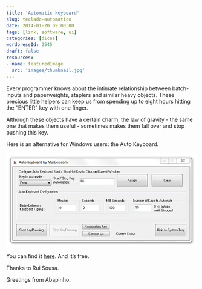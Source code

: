 ```yaml
---
title: 'Automatic keyboard'
slug: teclado-automatico
date: 2014-01-20 09:00:00
tags: [link, software, ui]
categories: [dicas]
wordpressId: 2545
draft: false
resources:
- name: featuredImage
  src: 'images/thumbnail.jpg'
---
```

Every programmer knows about the intimate relationship between batch-inputs and paperweights, staplers and similar heavy objects. These precious little helpers can keep us from spending up to eight hours hitting the “ENTER” key with one finger.

Although these objects have a certain charm, the law of gravity - the same one that makes them useful - sometimes makes them fall over and stop pushing this key.

<!--more-->

Here is an alternative for Windows users: the Auto Keyboard.

[![auto-keyboard][1]][1]

You can find it [here][2]. And it’s free.

Thanks to Rui Sousa.

Greetings from Abapinho.

   [1]: images/auto-keyboard.png
   [2]: http://www.murgee.com/auto-keyboard/
